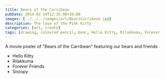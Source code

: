 ```yaml
---
title: Bears of the Carribean
pubDate: 2014-02-14T12:35:00+10:00
images: [../../../images/art/BearsCarribean.jpg]
description: The love of the Pink Kitty
categories: [art, create]
tags: [drawing, coloured pencil, bear, Hello Kitty, Rilakkuma, Forever Friends, Snoopy]
---
```


A movie poster of "Bears of the Carribean" featuring our bears and friends

- Hello Kitty
- Rilakkuma
- Forever Friends
- Snoopy
